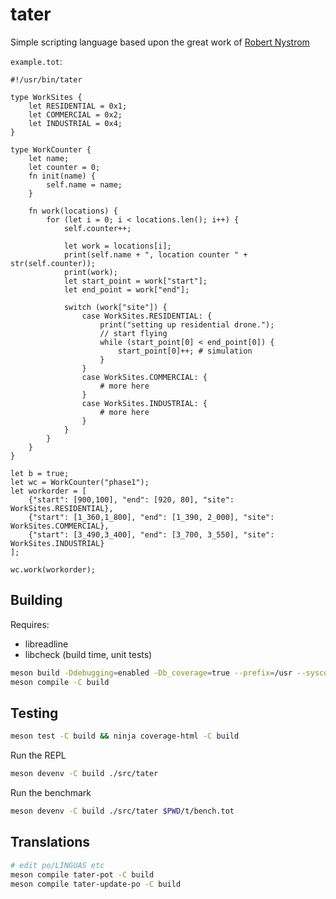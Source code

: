 # tater

Simple scripting language based upon the great work of [Robert Nystrom](https://craftinginterpreters.com/)

`example.tot`:

```tater
#!/usr/bin/tater

type WorkSites {
    let RESIDENTIAL = 0x1;
    let COMMERCIAL = 0x2;
    let INDUSTRIAL = 0x4;
}

type WorkCounter {
    let name;
    let counter = 0;
    fn init(name) {
        self.name = name;
    }

    fn work(locations) {
        for (let i = 0; i < locations.len(); i++) {
            self.counter++;

            let work = locations[i];
            print(self.name + ", location counter " + str(self.counter));
            print(work);
            let start_point = work["start"];
            let end_point = work["end"];

            switch (work["site"]) {
                case WorkSites.RESIDENTIAL: {
                    print("setting up residential drone.");
                    // start flying
                    while (start_point[0] < end_point[0]) {
                        start_point[0]++; # simulation
                    }
                }
                case WorkSites.COMMERCIAL: {
                    # more here
                }
                case WorkSites.INDUSTRIAL: {
                    # more here
                }
            }
        }
    }
}

let b = true;
let wc = WorkCounter("phase1");
let workorder = [
    {"start": [900,100], "end": [920, 80], "site": WorkSites.RESIDENTIAL},
    {"start": [1_360,1_800], "end": [1_390, 2_000], "site": WorkSites.COMMERCIAL},
    {"start": [3_490,3_400], "end": [3_700, 3_550], "site": WorkSites.INDUSTRIAL}
];

wc.work(workorder);
```

## Building

Requires:

* libreadline
* libcheck (build time, unit tests)

```sh
meson build -Ddebugging=enabled -Db_coverage=true --prefix=/usr --sysconfdir=/etc
meson compile -C build
```

## Testing

```sh
meson test -C build && ninja coverage-html -C build
```

Run the REPL

```sh
meson devenv -C build ./src/tater
```

Run the benchmark

```sh
meson devenv -C build ./src/tater $PWD/t/bench.tot
```

## Translations

```sh
# edit po/LINGUAS etc
meson compile tater-pot -C build
meson compile tater-update-po -C build
```
